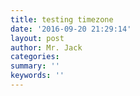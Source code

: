 ```yaml
---
title: testing timezone
date: '2016-09-20 21:29:14'
layout: post
author: Mr. Jack
categories: 
summary: ''
keywords: ''
---
```

